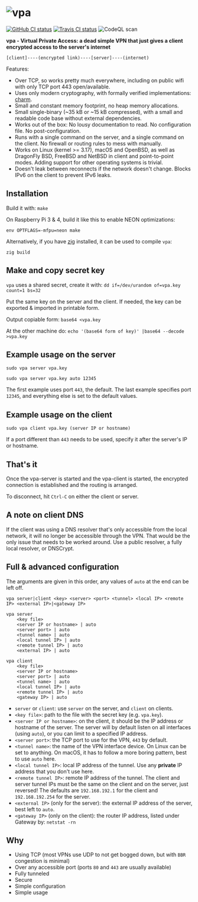 # ![vpa](https://raw.github.com/pepa65/vpa/master/logo.png)
[![GitHub CI status](https://github.com/pepa65/vpa/workflows/CI/badge.svg)](https://github.com/pepa65/vpa/actions)
[![Travis CI status](https://api.travis-ci.org/pepa65/vpa.svg?branch=master)](https://travis-ci.org/pepa65/vpa)
![CodeQL scan](https://github.com/pepa65/vpa/workflows/CodeQL%20scan/badge.svg)

**vpa - Virtual Private Access: a dead simple VPN that just gives a client encrypted access to the server's internet**

```text
[client]----(encrypted link)----[server]----(internet)
```

Features:

* Over TCP, so works pretty much everywhere, including on public wifi with only TCP port 443 open/available.
* Uses only modern cryptography, with formally verified implementations: [charm](https://github.com/jedisct1/charm).
* Small and constant memory footprint, no heap memory allocations.
* Small single-binary (~35 kB or ~15 kB compressed), with a small and readable code base without external dependencies.
* Works out of the box: No lousy documentation to read. No configuration file. No post-configuration.
* Runs with a single command on the server, and a single command on the client. No firewall or routing rules to mess with manually.
* Works on Linux (kernel >= 3.17), macOS and OpenBSD, as well as DragonFly BSD, FreeBSD and NetBSD in client and point-to-point modes. Adding support for other operating systems is trivial.
* Doesn't leak between reconnects if the network doesn't change. Blocks IPv6 on the client to prevent IPv6 leaks.

## Installation

Build it with: `make`

On Raspberry Pi 3 & 4, build it like this to enable NEON optimizations:

`env OPTFLAGS=-mfpu=neon make`

Alternatively, if you have [zig](https://ziglang.org) installed, it can be used to compile `vpa`:

`zig build`

<!--On macOS, `vpa` can be installed using Homebrew: `brew install vpa`.-->

## Make and copy secret key

`vpa` uses a shared secret, create it with: `dd if=/dev/urandom of=vpa.key count=1 bs=32`

Put the same key on the server and the client. If needed, the key can be exported & imported in printable form.

Output copiable form: `base64 <vpa.key`

At the other machine do: `echo '(base64 form of key)' |base64 --decode >vpa.key`

## Example usage on the server

`sudo vpa server vpa.key`

`sudo vpa server vpa.key auto 12345`

The first example uses port `443`, the default.
The last example specifies port `12345`, and everything else is set to the default values.

## Example usage on the client

`sudo vpa client vpa.key (server IP or hostname)`

If a port different than `443` needs to be used, specify it after the server's IP or hostname.

## That's it

Once the vpa-server is started and the vpa-client is started, the encrypted connection is established and the routing is arranged.

To disconnect, hit `Ctrl-C` on either the client or server.

## A note on client DNS

If the client was using a DNS resolver that's only accessible from the local network, it will no longer be accessible through the VPN.
That would be the only issue that needs to be worked around. Use a public resolver, a fully local resolver, or DNSCrypt.

## Full & advanced configuration

The arguments are given in this order, any values of `auto` at the end can be left off.

```text
vpa server|client <key> <server> <port> <tunnel> <local IP> <remote IP> <external IP>|<gateway IP>

vpa server
    <key file>
    <server IP or hostname> | auto
    <server port> | auto
    <tunnel name> | auto
    <local tunnel IP> | auto
    <remote tunnel IP> | auto
    <external IP> | auto

vpa client
    <key file>
    <server IP or hostname>
    <server port> | auto
    <tunnel name> | auto
    <local tunnel IP> | auto
    <remote tunnel IP> | auto
    <gateway IP> | auto
```

* `server` or `client`: use `server` on the server, and `client` on clients.
* `<key file>`: path to the file with the secret key (e.g. `vpa.key`).
* `<server IP or hostname>`: on the client, it should be the IP address or hostname of the server.
  The server will by default listen on all interfaces (using `auto`), or you can limit to a specified IP address.
* `<server port>`: the TCP port to use for the VPN, `443` by default.
* `<tunnel name>`: the name of the VPN interface device. On Linux can be set to anything.
  On macOS, it has to follow a more boring pattern, best to use `auto` here.
* `<local tunnel IP>`: local IP address of the tunnel. Use any **private** IP address that you don't use here.
* `<remote tunnel IP>`: remote IP address of the tunnel. The client and server tunnel IPs must be the same on the client and on the server, just reversed! The defaults are `192.168.192.1` for the client and `192.168.192.254` for the server.
* `<external IP>` (only for the server): the external IP address of the server, best left to `auto`.
* `<gateway IP>` (only on the client): the router IP address, listed under Gateway by: `netstat -rn`

## Why

* Using TCP (most VPNs use UDP to not get bogged down, but with `BBR` congestion is minimal)
* Over any accessible port (ports `80` and `443` are usually available)
* Fully tunneled
* Secure
* Simple configuration
* Simple usage

